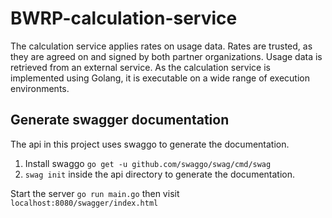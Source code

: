 # BWRP-calculation-service

The calculation service applies rates on usage data.
Rates are trusted, as they are agreed on and signed by both partner organizations.
Usage data is retrieved from an external service.
As the calculation service is implemented using Golang, it is executable on a wide range of execution environments.

## Generate swagger documentation

The api in this project uses swaggo to generate the documentation.

1. Install swaggo `go get -u github.com/swaggo/swag/cmd/swag`
2. `swag init` inside the api directory to generate the documentation.


Start the server `go run main.go` then visit `localhost:8080/swagger/index.html`